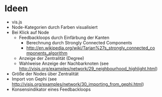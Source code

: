 Ideen
===========
- vis.js
- Node-Kategorien durch Farben visualisiert
- Bei Klick auf Node
	- Feedbackloops durch Einfärbung der Kanten
		- Berechnung durch Strongly Connected Components
		- http://en.wikipedia.org/wiki/Tarjan%27s_strongly_connected_components_algorithm
	- Anzeige der Zentralität (Degree)
	- Wahlweise Anzeige der Nachbarknoten (see http://visjs.org/examples/network/29_neighbourhood_highlight.html)
- Größe der Nodes über Zentralität
- Import von Gephi (see http://visjs.org/examples/network/30_importing_from_gephi.html)
- Konsensindikator eines Feedbackloops